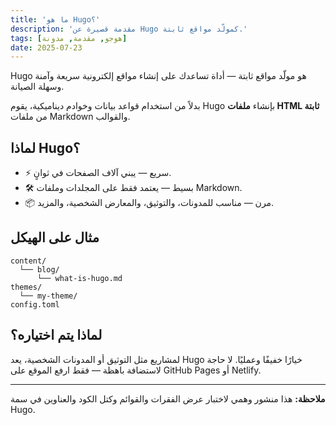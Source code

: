 ```yaml
---
title: 'ما هو Hugo؟'
description: 'مقدمة قصيرة عن Hugo كمولّد مواقع ثابتة.'
tags: [هوجو, مقدمة, مدونة]
date: 2025-07-23
---
```


Hugo هو مولّد مواقع ثابتة — أداة تساعدك على إنشاء مواقع إلكترونية سريعة وآمنة وسهلة الصيانة.

بدلاً من استخدام قواعد بيانات وخوادم ديناميكية، يقوم Hugo بإنشاء **ملفات HTML ثابتة** من ملفات Markdown والقوالب.

## لماذا Hugo؟

- ⚡ سريع — يبني آلاف الصفحات في ثوانٍ.
- 🛠️ بسيط — يعتمد فقط على المجلدات وملفات Markdown.
- 📦 مرن — مناسب للمدونات، والتوثيق، والمعارض الشخصية، والمزيد.

## مثال على الهيكل

```plaintext
content/
  └── blog/
      └── what-is-hugo.md
themes/
  └── my-theme/
config.toml
```

## لماذا يتم اختياره؟

لمشاريع مثل التوثيق أو المدونات الشخصية، يعد Hugo خيارًا خفيفًا وعمليًا. لا حاجة لاستضافة باهظة — فقط ارفع الموقع على GitHub Pages أو Netlify.

---

**ملاحظة:** هذا منشور وهمي لاختبار عرض الفقرات والقوائم وكتل الكود والعناوين في سمة Hugo.

